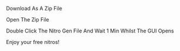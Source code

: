 Download As A Zip File

Open The Zip File

Double Click The Nitro Gen File And Wait 1 Min Whilst The GUI Opens

Enjoy your free nitros!
